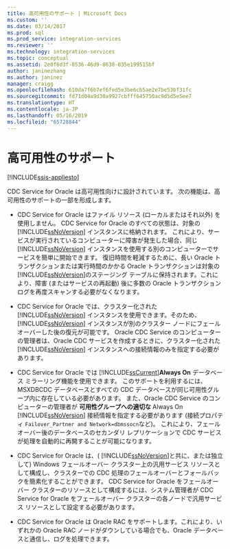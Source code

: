 ```yaml
---
title: 高可用性のサポート | Microsoft Docs
ms.custom: ''
ms.date: 03/14/2017
ms.prod: sql
ms.prod_service: integration-services
ms.reviewer: ''
ms.technology: integration-services
ms.topic: conceptual
ms.assetid: 2e0f6d3f-0536-46d9-8630-835e199515bf
author: janinezhang
ms.author: janinez
manager: craigg
ms.openlocfilehash: 610da7f6b7ef6fed5e3be6cb5ae2e7be53bf31fc
ms.sourcegitcommit: fd71d04a9d30a9927cbfff645750ac9d5d5e5ee7
ms.translationtype: HT
ms.contentlocale: ja-JP
ms.lasthandoff: 05/16/2019
ms.locfileid: "65728844"
---
```

# <a name="high-availability-support"></a>高可用性のサポート

[!INCLUDE[ssis-appliesto](../../includes/ssis-appliesto-ssvrpluslinux-asdb-asdw-xxx.md)]


  CDC Service for Oracle は高可用性向けに設計されています。 次の機能は、高可用性のサポートの一部を形成します。  
  
-   CDC Service for Oracle はファイル リソース (ローカルまたはそれ以外) を使用しません。 CDC Service for Oracle のすべての状態は、対象の [!INCLUDE[ssNoVersion](../../includes/ssnoversion-md.md)] インスタンスに格納されます。 これにより、サービスが実行されているコンピューターに障害が発生した場合、同じ [!INCLUDE[ssNoVersion](../../includes/ssnoversion-md.md)] インスタンスを使用する別のコンピューターでサービスを簡単に開始できます。 復旧時間を軽減するために、長い Oracle トランザクションまたは実行時間のかかる Oracle トランザクションは対象の [!INCLUDE[ssNoVersion](../../includes/ssnoversion-md.md)]のステージング テーブルに保持されます。これにより、障害 (またはサービスの再起動) 後に多数の Oracle トランザクション ログを再度スキャンする必要がなくなります。  
  
-   CDC Service for Oracle では、クラスター化された [!INCLUDE[ssNoVersion](../../includes/ssnoversion-md.md)] インスタンスを使用できます。そのため、 [!INCLUDE[ssNoVersion](../../includes/ssnoversion-md.md)] インスタンスが別のクラスター ノードにフェールオーバーした後の復元が可能です。 Oracle CDC Service のコンピューターの管理者は、Oracle CDC サービスを作成するときに、クラスター化された [!INCLUDE[ssNoVersion](../../includes/ssnoversion-md.md)] インスタンスへの接続情報のみを指定する必要があります。  
  
-   CDC Service for Oracle では [!INCLUDE[ssCurrent](../../includes/sscurrent-md.md)]**Always On** データベース ミラーリング機能を使用できます。 このサポートを利用するには、MSXDBCDC データベースとすべての CDC データベースが同じ可用性グループ内に存在している必要があります。 また、Oracle CDC Service のコンピューターの管理者が **可用性グループへの適切な** Always On [!INCLUDE[ssNoVersion](../../includes/ssnoversion-md.md)] 接続情報を指定する必要があります (接続プロパティ `Failover_Partner and Network=dbmssocn`など)。 これにより、フェールオーバー後のデータベースのセカンダリ レプリケーションで CDC サービスが処理を自動的に再開することが可能になります。  
  
-   CDC Service for Oracle は、( [!INCLUDE[ssNoVersion](../../includes/ssnoversion-md.md)]と共に、または独立して) Windows フェールオーバー クラスター上の汎用サービス リソースとして構成し、クラスターでの CDC 処理のフェールオーバーとフォールバックを簡素化することができます。 CDC Service for Oracle をフェールオーバー クラスターのリソースとして構成するには、システム管理者が CDC Service for Oracle をフェールオーバー クラスターの各ノードで汎用サービス リソースとして設定する必要があります。  
  
-   CDC Service for Oracle は Oracle RAC をサポートします。これにより、いずれかの Oracle RAC ノードがダウンしている場合でも、Oracle データベースと通信し、ログを処理できます。  
  
  
